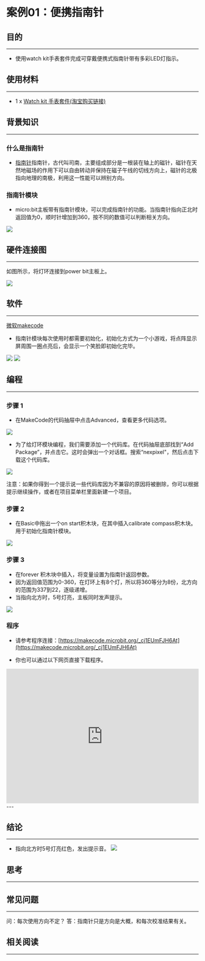 # 案例01：便携指南针

## 目的
---
- 使用watch kit手表套件完成可穿戴便携式指南针带有多彩LED灯指示。

## 使用材料
---

- 1 x [Watch kit 手表套件(淘宝购买链接)](https://item.taobao.com/item.htm?ft=t&id=564916883947)



## 背景知识
---

### 什么是指南针 
- [指南针](https://en.wikipedia.org/wiki/Compass)指南针，古代叫司南，主要组成部分是一根装在轴上的磁针，磁针在天然地磁场的作用下可以自由转动并保持在磁子午线的切线方向上，磁针的北极指向地理的南极，利用这一性能可以辨别方向。
### 指南针模块
- micro:bit主板带有指南针模块，可以完成指南针的功能。当指南针指向正北时返回值为0，顺时针增加到360，按不同的数值可以判断相关方向。

![](./images/2UMV4MA.png)



## 硬件连接图
---

如图所示，将灯环连接到power bit主板上。

![](./images/xLUYTkT.jpg)



## 软件
---
[微软makecode](https://makecode.microbit.org/#)

- 指南针模块每次使用时都需要初始化，初始化方式为一个小游戏，将点阵显示屏周围一圈点亮后，会显示一个笑脸即初始化完毕。

![](./images/V4wZAP1.png) ![](./images/EW3J71r.png)

## 编程
---
### 步骤 1
- 在MakeCode的代码抽屉中点击Advanced，查看更多代码选项。

![](./images/LjMR5IU.png)

- 为了给灯环模块编程，我们需要添加一个代码库。在代码抽屉底部找到“Add Package”，并点击它。这时会弹出一个对话框。搜索“nexpixel"，然后点击下载这个代码库。

![](./images/0u6UbMV.png)

注意：如果你得到一个提示说一些代码库因为不兼容的原因将被删除，你可以根据提示继续操作，或者在项目菜单栏里面新建一个项目。

### 步骤 2

- 在Basic中拖出一个on start积木块，在其中插入calibrate compass积木块。用于初始化指南针模块。

![](./images/watch_kit_case_01_01.png)

### 步骤 3
- 在forever 积木块中插入，将变量设置为指南针返回参数。
- 因为返回值范围为0-360，在灯环上有8个灯，所以将360等分为8份，北方向的范围为337到22，逐级递增。
- 当指向北方时，5号灯亮，主板同时发声提示。

![](./images/watch_kit_case_01_02.png)

### 程序
- 请参考程序连接：[https://makecode.microbit.org/_cj1EUmFJH6At](https://makecode.microbit.org/_cj1EUmFJH6At)

- 你也可以通过以下网页直接下载程序。

<div style="position:relative;height:0;padding-bottom:70%;overflow:hidden;"><iframe style="position:absolute;top:0;left:0;width:100%;height:100%;" src="https://makecode.microbit.org/#pub:_cj1EUmFJH6At" frameborder="0" sandbox="allow-popups allow-forms allow-scripts allow-same-origin"></iframe></div>  
---


## 结论
---
- 指向北方时5号灯亮红色，发出提示音。
![](./images/mSYW7Kg.gif)


## 思考
---


## 常见问题
---
问：每次使用方向不定？
答：指南针只是方向是大概，和每次校准结果有关。

## 相关阅读  
---

